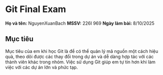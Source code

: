 # Git Final Exam

**Họ và tên:** NguyenXuanBach
**MSSV:** 226I 969
**Ngày làm bài:** 8/10/2025

## Mục tiêu

Mục tiêu của em khi học Git là để có thể quản lý mã nguồn một cách hiệu quả, theo dõi được các thay đổi trong dự án và dễ dàng hợp tác với các thành viên khác trong nhóm. Việc sử dụng Git giúp em tự tin hơn khi làm việc với các dự án lớn và phức tạp.
